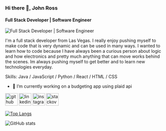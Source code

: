 ### Hi there 👋, John Ross
#### Full Stack Developer | Software Engineer
![Full Stack Developer | Software Engineer](https://media.licdn.com/dms/image/D5616AQEPzjprIfefIQ/profile-displaybackgroundimage-shrink_350_1400/0/1674879548481?e=1680134400&v=beta&t=7yTQYUsTgHJ6Zuk945efJUu2jTOhKKBngSpz79p-rIc)

I'm a full stack developer from Las Vegas. I really enjoy pushing myself to make code that is very dynamic and can be used in many ways. I wanted to learn how   to code because I have always been a curious person about logic and how electronics and pretty much anything that can move works behind the scenes. Im always pushing myself to get better and to learn new technologies everyday.

Skills: Java / JavaScript / Python / React / HTML / CSS

- 🔭 I’m currently working on a budgeting app using plaid api 


[<img src='https://cdn.jsdelivr.net/npm/simple-icons@3.0.1/icons/github.svg' alt='github' height='40'>](https://github.com/HJohnRoss)  [<img src='https://cdn.jsdelivr.net/npm/simple-icons@3.0.1/icons/linkedin.svg' alt='linkedin' height='40'>](https://www.linkedin.com/in/HJohnRoss/)  [<img src='https://cdn.jsdelivr.net/npm/simple-icons@3.0.1/icons/instagram.svg' alt='instagram' height='40'>](https://www.instagram.com/Johnhross_/)  [<img src='https://cdn.jsdelivr.net/npm/simple-icons@3.0.1/icons/stackoverflow.svg' alt='stackoverflow' height='40'>](https://stackoverflow.com/users/hjohnross)  

[![Top Langs](https://github-readme-stats.vercel.app/api/top-langs/?username=HJohnRoss)](https://github.com/anuraghazra/github-readme-stats)

![GitHub stats](https://github-readme-stats.vercel.app/api?username=HJohnRoss&show_icons=true)
